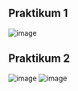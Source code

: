 
## Praktikum 1
![image](https://github.com/user-attachments/assets/1e3a2b30-79f1-4207-997e-4bf5b058e792)

## Praktikum 2
![image](https://github.com/user-attachments/assets/93f210d7-4e03-4d36-baff-4cbbd05e788c)
![image](https://github.com/user-attachments/assets/33e41a71-5052-4258-8c16-840030ef8f97)
